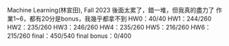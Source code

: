 Machine Learning(林宣田), Fall 2023
後面太累了，錯一堆，但我真的盡力了 
作業1~6，都有20分是bonus，我幾乎都拿不到
HW0：40/40
HW1：244/260
HW2：235/260
HW3：246/260
HW4：235/260
HW5：216/260
HW6：215/260
final：450/540
final bonus：0/400
